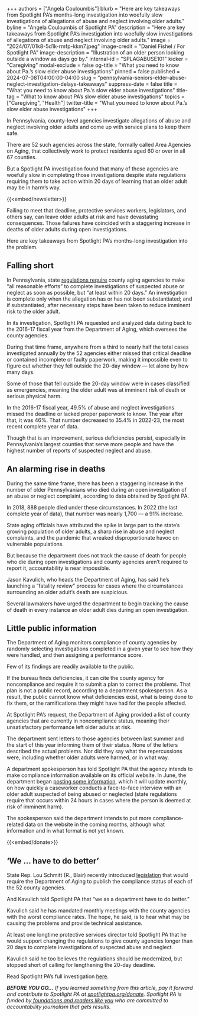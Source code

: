 +++
authors = ["Angela Couloumbis"]
blurb = "Here are key takeaways from Spotlight PA’s months-long investigation into woefully slow investigations of allegations of abuse and neglect involving older adults."
byline = "Angela Couloumbis of Spotlight PA"
description = "Here are key takeaways from Spotlight PA’s investigation into woefully slow investigations of allegations of abuse and neglect involving older adults."
image = "2024/07/01k8-5d1k-rmfp-kkm7.jpeg"
image-credit = "Daniel Fishel / For Spotlight PA"
image-description = "Illustration of an older person looking outside a window as days go by."
internal-id = "SPLAGABUSE101"
kicker = "Caregiving"
modal-exclude = false
og-title = "What you need to know about Pa.’s slow elder abuse investigations"
pinned = false
published = 2024-07-08T04:00:00-04:00
slug = "pennsylvania-seniors-elder-abuse-neglect-investigation-delays-takeaways"
suppress-date = false
title = "What you need to know about Pa.’s slow elder abuse investigations"
title-tag = "What to know about PA’s slow elder abuse investigations"
topics = ["Caregiving", "Health"]
twitter-title = "What you need to know about Pa.’s slow elder abuse investigations"
+++

In Pennsylvania, county-level agencies investigate allegations of abuse and neglect involving older adults and come up with service plans to keep them safe.

There are 52 such agencies across the state, formally called Area Agencies on Aging, that collectively work to protect residents aged 60 or over in all 67 counties.

But a Spotlight PA investigation found that many of those agencies are woefully slow in completing those investigations despite state regulations requiring them to take action within 20 days of learning that an older adult may be in harm’s way.

{{<embed/newsletter>}}

Failing to meet that deadline, protective services workers, legislators, and others say, can leave older adults at risk and have devastating consequences. Those failures have coincided with a staggering increase in deaths of older adults during open investigations.

Here are key takeaways from Spotlight PA’s months-long investigation into the problem.

## Falling short

In Pennsylvania, state <a href="https://www.pacodeandbulletin.gov/secure/pacode/data/006/chapter15/s15.42.html#:~:text=(d)%20Completing%20investigations%20of%20reports.%20The%20agency,of%20a%20report%20of%20need%20for%20protective">regulations require</a> county aging agencies to make “all reasonable efforts” to complete investigations of suspected abuse or neglect as soon as possible, but “at least within 20 days.” An investigation is complete only when the allegation has or has not been substantiated; and if substantiated, after necessary steps have been taken to reduce imminent risk to the older adult.

In its investigation, Spotlight PA requested and analyzed data dating back to the 2016-17 fiscal year from the Department of Aging, which oversees the county agencies.

During that time frame, anywhere from a third to nearly half the total cases investigated annually by the 52 agencies either missed that critical deadline or contained incomplete or faulty paperwork, making it impossible even to figure out whether they fell outside the 20-day window — let alone by how many days.

Some of those that fell outside the 20-day window were in cases classified as emergencies, meaning the older adult was at imminent risk of death or serious physical harm.

In the 2016-17 fiscal year, 49.5% of abuse and neglect investigations missed the deadline or lacked proper paperwork to know. The year after that, it was 46%. That number decreased to 35.4% in 2022-23, the most recent complete year of data.

Though that is an improvement, serious deficiencies persist, especially in Pennsylvania’s largest counties that serve more people and have the highest number of reports of suspected neglect and abuse.

## An alarming rise in deaths

During the same time frame, there has been a staggering increase in the number of older Pennsylvanians who died during an open investigation of an abuse or neglect complaint, according to data obtained by Spotlight PA.

In 2018, 888 people died under these circumstances. In 2022 (the last complete year of data), that number was nearly 1,700 — a 91% increase.

State aging officials have attributed the spike in large part to the state’s growing population of older adults, a sharp rise in abuse and neglect complaints, and the pandemic that wreaked disproportionate havoc on vulnerable populations.

But because the department does not track the cause of death for people who die during open investigations and county agencies aren’t required to report it, accountability is near impossible.

Jason Kavulich, who heads the Department of Aging, has said he’s launching a “fatality review” process for cases where the circumstances surrounding an older adult’s death are suspicious.

Several lawmakers have urged the department to begin tracking the cause of death in every instance an older adult dies during an open investigation.

## Little public information

The Department of Aging monitors compliance of county agencies by randomly selecting investigations completed in a given year to see how they were handled, and then assigning a performance score.

Few of its findings are readily available to the public.

If the bureau finds deficiencies, it can cite the county agency for noncompliance and require it to submit a plan to correct the problems. That plan is not a public record, according to a department spokesperson. As a result, the public cannot know what deficiencies exist, what is being done to fix them, or the ramifications they might have had for the people affected.

At Spotlight PA’s request, the Department of Aging provided a list of county agencies that are currently in noncompliance status, meaning their unsatisfactory performance left older adults at risk.

The department sent letters to those agencies between last summer and the start of this year informing them of their status. None of the letters described the actual problems. Nor did they say what the repercussions were, including whether older adults were harmed, or in what way.

A department spokesperson has told Spotlight PA that the agency intends to make compliance information available on its official website. In June, the department began <a href="https://www.aging.pa.gov/organization/advocacy-and-protection/Documents/AAA%20F2F%20Compliance%20FY2324%20-%20060724.pdf">posting some </a><u>information</u>, which it will update monthly, on how quickly a caseworker conducts a face-to-face interview with an older adult suspected of being abused or neglected (state regulations require that occurs within 24 hours in cases where the person is deemed at risk of imminent harm).

The spokesperson said the department intends to put more compliance-related data on the website in the coming months, although what information and in what format is not yet known.

{{<embed/donate>}}

## ‘We … have to do better’

State Rep. Lou Schmitt (R., Blair) recently introduced <a href="https://www.legis.state.pa.us/cfdocs/billInfo/billInfo.cfm?sYear=2023&amp;sInd=0&amp;body=H&amp;type=B&amp;bn=2319">legislation</a> that would require the Department of Aging to publish the compliance status of each of the 52 county agencies.

And Kavulich told Spotlight PA that “we as a department have to do better.”

Kavulich said he has mandated monthly meetings with the county agencies with the worst compliance rates. The hope, he said, is to hear what may be causing the problems and provide technical assistance.

At least one longtime protective services director told Spotlight PA that he would support changing the regulations to give county agencies longer than 20 days to complete investigations of suspected abuse and neglect.

Kavulich said he too believes the regulations should be modernized, but stopped short of calling for lengthening the 20-day deadline.

Read Spotlight PA’s full investigation <a href="https://www.spotlightpa.org/news/2024/07/pennsylvania-seniors-elder-abuse-neglect-investigation-delays/">here</a>.

<strong><em>BEFORE YOU GO…</em></strong><em> If you learned something from this article, pay it forward and contribute to Spotlight PA at </em><a href="https://www.spotlightpa.org/donate"><em>spotlightpa.org/donate</em></a><em>. Spotlight PA is funded by</em><a href="https://www.spotlightpa.org/support"><em> foundations and readers like you</em></a><em> who are committed to accountability journalism that gets results.</em>

